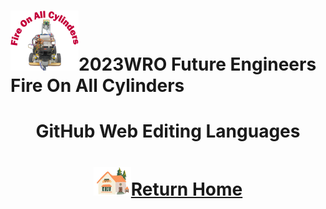 ![LOGO](../../other/img/logo.png)2023WRO Future Engineers Fire On All Cylinders  
====
# <div align="center">GitHub Web Editing Languages</div> 


# <div align="center">![HOME](../../other/img/Home.png)[Return Home](../../)</div>  

